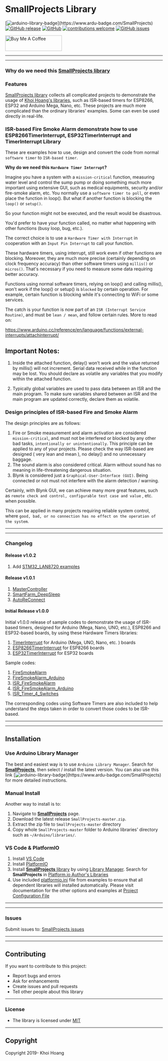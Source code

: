 # SmallProjects Library

[![arduino-library-badge](https://www.ardu-badge.com/badge/SmallProjects.svg?)](https://www.ardu-badge.com/SmallProjects)
[![GitHub release](https://img.shields.io/github/release/khoih-prog/SmallProjects.svg)](https://github.com/khoih-prog/SmallProjects/releases)
[![GitHub](https://img.shields.io/github/license/mashape/apistatus.svg)](https://github.com/khoih-prog/SmallProjects/blob/master/LICENSE)
[![contributions welcome](https://img.shields.io/badge/contributions-welcome-brightgreen.svg?style=flat)](#Contributing)
[![GitHub issues](https://img.shields.io/github/issues/khoih-prog/SmallProjects.svg)](http://github.com/khoih-prog/SmallProjects/issues)

<a href="https://www.buymeacoffee.com/khoihprog6" target="_blank"><img src="https://cdn.buymeacoffee.com/buttons/v2/default-yellow.png" alt="Buy Me A Coffee" style="height: 50px !important;width: 181px !important;" ></a>



---
---

### Why do we need this [SmallProjects library](https://github.com/khoih-prog/SmallProjects)

### Features

[SmallProjects library](https://github.com/khoih-prog/SmallProjects) collects all complicated projects to demonstrate the usage of [Khoi Hoang's libraries](https://github.com/khoih-prog/SmallProjects), such as ISR-based timers for ESP8266, ESP32 and Arduino Mega, Nano, etc. These projects are much more complicated than the ordinary libraries' examples. Some can even be used directly in real-life.


### ISR-based Fire Smoke Alarm demonstrate how to use ESP8266TimerInterrupt, ESP32TimerInterrupt and TimerInterrupt Library

These are examples how to use, design and convert the code from normal `software timer` to `ISR-based timer`.

**Why do we need this `Hardware Timer Interrupt`?**

Imagine you have a system with a `mission-critical` function, measuring water level and control the sump pump or doing something much more important using extensive GUI, such as medical equipments, security and/or fire-smoke alarm, etc. You normally use a `software timer to poll`, or even place the function in loop(). But what if another function is blocking the `loop()` or `setup()`.

So your function might not be executed, and the result would be disastrous.

You'd prefer to have your function called, no matter what happening with other functions (busy loop, bug, etc.).

The correct choice is to use a `Hardware Timer with Interrupt` in cooperation with an `Input Pin Interrupt` to call your function.

These hardware timers, using interrupt, still work even if other functions are blocking. Moreover, they are much more precise (certainly depending on clock frequency accuracy) than other software timers using `millis()` or `micros()`. That's necessary if you need to measure some data requiring better accuracy.

Functions using normal software timers, relying on loop() and calling millis(), won't work if the loop() or setup() is `blocked` by certain operation. For example, certain function is blocking while it's connecting to WiFi or some services.

The catch is your function is now part of an `ISR (Interrupt Service Routine)`, and must be `lean / mean`, and follow certain rules. More to read on:

https://www.arduino.cc/reference/en/language/functions/external-interrupts/attachinterrupt/

## Important Notes:

1. Inside the attached function, delay() won’t work and the value returned by millis() will not increment. Serial data received while in the function may be lost. You should declare as volatile any variables that you modify within the attached function.

2. Typically global variables are used to pass data between an ISR and the main program. To make sure variables shared between an ISR and the main program are updated correctly, declare them as volatile.

### Design principles of ISR-based Fire and Smoke Alarm

The design principles are as follows:

1. Fire or Smoke measurement and alarm activation are considered `mission-critical`, and must not be interfered or blocked by any other bad tasks, `intentionally or unintentionally`. This principle can be applied to any of your projects. Please check the way ISR-based are designed ( very lean and mean ), no delay() and no unnecessary baggage.
2. The sound alarm is also considered critical. Alarm without sound has no meaning in life-threatening dangerous situation.
3. Blynk is considered just a `Graphical-User-Interface (GUI)`. Being connected or not must not interfere with the alarm detection / warning.

Certainly, with Blynk GUI, we can achieve many more great features, such as `remote check and control, configurable test case and value` , etc. when possible.

This can be applied in many projects requiring reliable system control, where `good, bad, or no connection has no effect on the operation of the system`.

---
---

### Changelog

#### Release v1.0.2

1. Add [STM32_LAN8720 examples](./STM32_LAN8720)


#### Release v1.0.1

1. [MasterController](./MasterController)
2. [SmartFarm_DeepSleep](./SmartFarm_DeepSleep)
3. [AutoReConnect](./AutoReConnectp) 

#### Initial Release v1.0.0

Initial v1.0.0 release of sample codes to demonstrate the usage of ISR-based timers, designed for Arduino (Mega, Nano, UNO, etc.), ESP8266 and ESP32-based boards, by using these Hardware Timers libraries:

1. [TimerInterrupt](https://github.com/khoih-prog/TimerInterrupt) for Arduino (Mega, UNO, Nano, etc. ) boards
2. [ESP8266TimerInterrupt](https://github.com/khoih-prog/ESP8266TimerInterrupt) for ESP8266 boards
3. [ESP32TimerInterrupt](https://github.com/khoih-prog/ESP32TimerInterrupt) for ESP32 boards

Sample codes:

1. [FireSmokeAlarm](./FireSmokeAlarm) 
2. [FireSmokeAlarm_Arduino](./FireSmokeAlarm_Arduino)
3. [ISR_FireSmokeAlarm](./ISR_FireSmokeAlarm)
4. [ISR_FireSmokeAlarm_Arduino](./ISR_FireSmokeAlarm_Arduino) 
5. [ISR_Timer_4_Switches](./ISR_Timer_4_Switches)

The corresponding codes using Software Timers are also included to help understand the steps taken in order to convert those codes to be ISR-based.

   
---
---

## Installation

### Use Arduino Library Manager

The best and easiest way is to use `Arduino Library Manager`. Search for [**SmallProjects**](https://github.com/khoih-prog/SmallProjects), then select / install the latest version.
You can also use this link [![arduino-library-badge](https://www.ardu-badge.com/badge/SmallProjects.svg?)](https://www.ardu-badge.com/SmallProjects) for more detailed instructions.

### Manual Install

Another way to install is to:

1. Navigate to [**SmallProjects**](https://github.com/khoih-prog/SmallProjects) page.
2. Download the latest release `SmallProjects-master.zip`.
3. Extract the zip file to `SmallProjects-master` directory 
4. Copy whole `SmallProjects-master` folder to Arduino libraries' directory such as `~/Arduino/libraries/`.

### VS Code & PlatformIO

1. Install [VS Code](https://code.visualstudio.com/)
2. Install [PlatformIO](https://platformio.org/platformio-ide)
3. Install [**SmallProjects** library](https://platformio.org/lib/show/12036/SmallProjects) by using [Library Manager](https://platformio.org/lib/show/12036/SmallProjects/installation). Search for **SmallProjects** in [Platform.io Author's Libraries](https://platformio.org/lib/search?query=author:%22Khoi%20Hoang%22)
4. Use included [platformio.ini](platformio/platformio.ini) file from examples to ensure that all dependent libraries will installed automatically. Please visit documentation for the other options and examples at [Project Configuration File](https://docs.platformio.org/page/projectconf.html)


---
---

### Issues

Submit issues to: [SmallProjects issues](https://github.com/khoih-prog/SmallProjects/issues)

---
---

## Contributing

If you want to contribute to this project:
- Report bugs and errors
- Ask for enhancements
- Create issues and pull requests
- Tell other people about this library

---

### License

- The library is licensed under [MIT](https://github.com/khoih-prog/SmallProjects/blob/master/LICENSE)

---

## Copyright

Copyright 2019- Khoi Hoang
